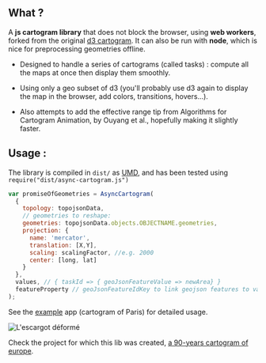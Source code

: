 What ?
-----------

A **js cartogram library** that does not block the browser, using **web workers**, forked from the original [d3 cartogram](http://prag.ma/code/d3-cartogram/). It can also be run with **node**, which is nice for preprocessing geometries offline.

- Designed to handle a series of cartograms (called tasks) : compute all the maps at once then display them smoothly.

- Using only a geo subset of d3 (you'll probably use d3 again to display the map in the browser, add colors, transitions, hovers...).

- Also attempts to add the effective range tip from Algorithms for Cartogram Animation,
by Ouyang et al., hopefully making it slightly faster.

Usage :
--------

The library is compiled in `dist/` as [UMD](https://github.com/umdjs/umd), and has been tested using `require("dist/async-cartogram.js")`

```js
var promiseOfGeometries = AsyncCartogram(
  {
    topology: topojsonData,
    // geometries to reshape:
    geometries: topojsonData.objects.OBJECTNAME.geometries,
    projection: {
      name: 'mercator',
      translation: [X,Y],
      scaling: scalingFactor, //e.g. 2000
      center: [long, lat]
    }
  },
  values, // { taskId => { geoJsonFeatureValue => newArea} }
  featureProperty // geoJsonFeatureIdKey to link geojson features to values
);
```

See the [example](https://github.com/laem/async-cartogram/tree/master/example) app (cartogram of Paris) for detailed usage.


![L'escargot déformé](https://github.com/laem/async-cartogram/tree/master/example/capture.png)

Check the project for which this lib was created, [a 90-years cartogram of europe](https://github.com/laem/eurpop).
